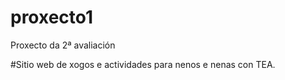 # proxecto1
Proxecto da 2ª avaliación

#Sitio web de xogos e actividades para nenos e nenas con TEA.

